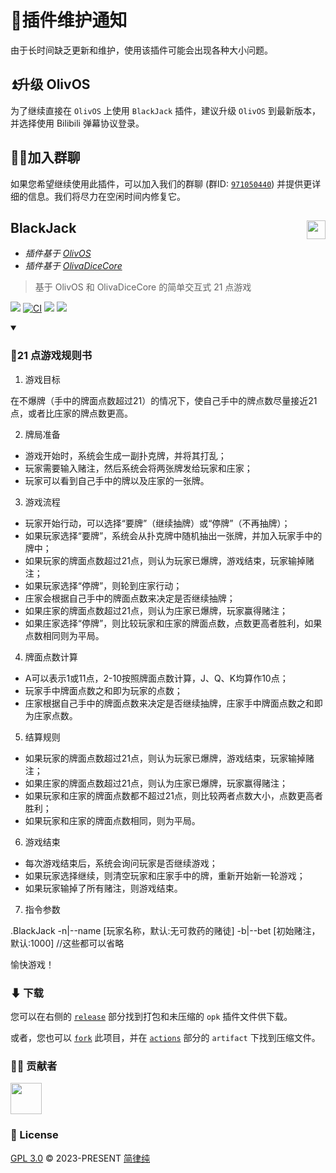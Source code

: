 # 📢插件维护通知

由于长时间缺乏更新和维护，使用该插件可能会出现各种大小问题。

## ⏫升级 OlivOS

为了继续直接在 `OlivOS` 上使用 `BlackJack` 插件，建议升级 `OlivOS` 到最新版本，并选择使用 Bilibili 弹幕协议登录。

## 🐱‍🚀加入群聊

如果您希望继续使用此插件，可以加入我们的群聊 (群ID: [`971050440`](https://jq.qq.com/?_wv=1027&k=VJqxAFTg)) 并提供更详细的信息。我们将尽力在空闲时间内修复它。

## BlackJack <img align="right" width="30" src="https://ghproxy.com/github.com/HsiangNianian/BlackJack/blob/main/image/README/1682061505967.png">
* *插件基于 [OlivOS](https://github.com/OlivOS-Team/OlivOS)*
* *插件基于 [OlivaDiceCore](https://github.com/OlivOS-Team/OlivaDiceCore)*

> 基于 OlivOS 和 OlivaDiceCore 的简单交互式 21 点游戏

![](https://img.shields.io/github/last-commit/HsiangNianian/BlackJack) [![CI](https://github.com/HsiangNianian/BlackJack/actions/workflows/ci.yml/badge.svg)](https://github.com/HsiangNianian/BlackJack/actions/workflows/ci.yml) [![](https://img.shields.io/github/downloads/HsiangNianian/BlackJack/total)](https://github.com/HsiangNianian/BlackJack/tags) [![](https://img.shields.io/github/v/release/HsiangNianian/BlackJack)](https://github.com/HsiangNianian/BlackJack/releases)

<details open>
<Summary>
  <h3>📕21 点游戏规则书</h3>
  </Summary>
  
1. 游戏目标

在不爆牌（手中的牌面点数超过21）的情况下，使自己手中的牌点数尽量接近21点，或者比庄家的牌点数更高。

2. 牌局准备

- 游戏开始时，系统会生成一副扑克牌，并将其打乱；
- 玩家需要输入赌注，然后系统会将两张牌发给玩家和庄家；
- 玩家可以看到自己手中的牌以及庄家的一张牌。

3. 游戏流程

- 玩家开始行动，可以选择“要牌”（继续抽牌）或“停牌”（不再抽牌）；
- 如果玩家选择“要牌”，系统会从扑克牌中随机抽出一张牌，并加入玩家手中的牌中；
- 如果玩家的牌面点数超过21点，则认为玩家已爆牌，游戏结束，玩家输掉赌注；
- 如果玩家选择“停牌”，则轮到庄家行动；
- 庄家会根据自己手中的牌面点数来决定是否继续抽牌；
- 如果庄家的牌面点数超过21点，则认为庄家已爆牌，玩家赢得赌注；
- 如果庄家选择“停牌”，则比较玩家和庄家的牌面点数，点数更高者胜利，如果点数相同则为平局。

4. 牌面点数计算

- A可以表示1或11点，2-10按照牌面点数计算，J、Q、K均算作10点；
- 玩家手中牌面点数之和即为玩家的点数；
- 庄家根据自己手中的牌面点数来决定是否继续抽牌，庄家手中牌面点数之和即为庄家点数。

5. 结算规则

- 如果玩家的牌面点数超过21点，则认为玩家已爆牌，游戏结束，玩家输掉赌注；
- 如果庄家的牌面点数超过21点，则认为庄家已爆牌，玩家赢得赌注；
- 如果玩家和庄家的牌面点数都不超过21点，则比较两者点数大小，点数更高者胜利；
- 如果玩家和庄家的牌面点数相同，则为平局。

6. 游戏结束

- 每次游戏结束后，系统会询问玩家是否继续游戏；
- 如果玩家选择继续，则清空玩家和庄家手中的牌，重新开始新一轮游戏；
- 如果玩家输掉了所有赌注，则游戏结束。

7. 指令参数

.BlackJack -n|--name [玩家名称，默认:无可救药的赌徒] -b|--bet [初始赌注，默认:1000] //这些都可以省略

愉快游戏！

  </details>
  
### ⬇ 下载

您可以在右侧的 [`release`](https://github.com/HsiangNianian/BlackJack/releases/latest) 部分找到打包和未压缩的 `opk` 插件文件供下载。

或者，您也可以 [`fork`](https://github.com/HsiangNianian/BlackJack/fork) 此项目，并在 [`actions`](https://github.com/HsiangNianian/BlackJack/actions) 部分的 `artifact` 下找到压缩文件。

### 👨‍🚀 贡献者

<a href="https://github.com/HsiangNianian/BlackJack/graphs/contributors">
  <img width="50" src="https://contrib.rocks/image?repo=HsiangNianian/BlackJack" />
</a>

### 📄 License

[GPL 3.0](https://github.com/HsiangNianian/BlackJack/blob/main/LICENSE) © 2023-PRESENT [简律纯](https://github.com/HsiangNianian)
